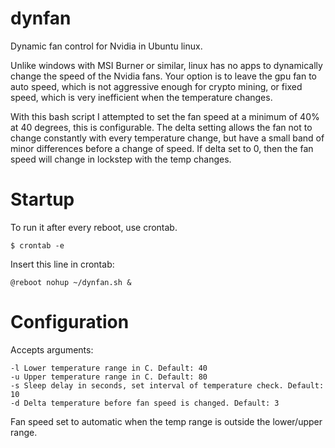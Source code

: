 # dynfan
Dynamic fan control for Nvidia in Ubuntu linux. 

Unlike windows with MSI Burner or similar, linux has no apps to dynamically change the speed of the Nvidia fans. Your option is to leave the gpu fan to auto speed, which is not aggressive enough for crypto mining, or fixed speed, which is very inefficient when the temperature changes.

With this bash script I attempted to set the fan speed at a minimum of 40% at 40 degrees, this is configurable. The delta setting allows the fan not to change constantly with every temperature change, but have a small band of minor differences before a change of speed. If delta set to 0, then the fan speed will change in lockstep with the temp changes.

# Startup
To run it after every reboot, use crontab.
```
$ crontab -e
```

Insert this line in crontab:
```
@reboot nohup ~/dynfan.sh &
```

# Configuration
Accepts arguments:
```
-l Lower temperature range in C. Default: 40
-u Upper temperature range in C. Default: 80
-s Sleep delay in seconds, set interval of temperature check. Default: 10
-d Delta temperature before fan speed is changed. Default: 3
```
Fan speed set to automatic when the temp range is outside the lower/upper range.

